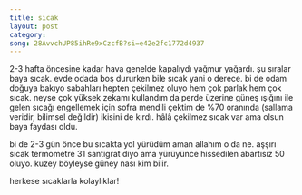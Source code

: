 ```yaml
---
title: sıcak
layout: post
category: 
song: 28AvvchUP85ihRe9xCzcfB?si=e42e2fc1772d4937
---
```


2-3 hafta öncesine kadar hava genelde kapalıydı yağmur yağardı. şu sıralar baya sıcak. evde odada boş dururken bile sıcak yani o derece. bi de odam doğuya bakıyo sabahları hepten çekilmez oluyo hem çok parlak hem çok sıcak. neyse çok yüksek zekamı kullandım da perde üzerine güneş ışığını ile gelen sıcağı engellemek için sofra mendili çektim de %70 oranında (sallama veridir, bilimsel değildir) ikisini de kırdı. hâlâ çekilmez sıcak var ama olsun baya faydası oldu.

bi de 2-3 gün önce bu sıcakta yol yürüdüm aman allahım o da ne. aşşırı sıcak termometre 31 santigrat diyo ama yürüyünce hissedilen abartısız 50 oluyo. kuzey böyleyse güney nası kim bilir.

herkese sıcaklarla kolaylıklar!